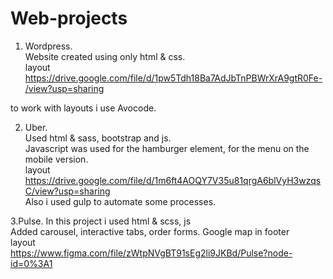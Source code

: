 # Web-projects
1. Wordpress. <br>
Website created using only html & css.  <br>
layout <br>
https://drive.google.com/file/d/1pw5Tdh18Ba7AdJbTnPBWrXrA9gtR0Fe-/view?usp=sharing <br>

to work with layouts i use Avocode. <br>

2. Uber. <br>
Used html & sass, bootstrap and js. <br>
Javascript was used for the hamburger element, for the menu on the mobile version. <br>
layout <br>
https://drive.google.com/file/d/1m6ft4AOQY7V35u81qrgA6blVyH3wzqsC/view?usp=sharing <br>
Also i used gulp to automate some processes. <br>

3.Pulse.
In this project i used html & scss, js <br>
Added carousel, interactive tabs, order forms. Google map in footer <br>
layout <br>
https://www.figma.com/file/zWtpNVgBT91sEg2li9JKBd/Pulse?node-id=0%3A1

